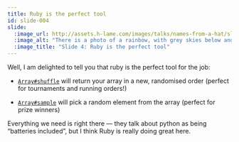 ```yaml
---
title: Ruby is the perfect tool
id: slide-004
slide:
  :image_url: http://assets.h-lame.com/images/talks/names-from-a-hat/slides/004.mp4
  :image_alt: "There is a photo of a rainbow, with grey skies below and blue skies above.  A ruby floats up from the bottom of the image to the middle, then a rainbow cloud with the text 'Array#shuffle' floats up, settling to the left of the ruby, followed by a rainbow cloud with the text 'Array#sample' which floating up and settles to the right of the ruby; text: Array#shuffle; Array#sample"
  :image_title: "Slide 4: Ruby is the perfect tool"
---
```

Well, I am delighted to tell you that ruby is the perfect tool for the job:

* [`Array#shuffle`](https://ruby-doc.org/3.3.6/Array.html#method-i-shuffle) will return your array in a new, randomised order (perfect for tournaments and running orders!)

* [`Array#sample`](https://ruby-doc.org/3.3.6/Array.html#method-i-sample) will pick a random element from the array (perfect for prize winners)

Everything we need is right there — they talk about python as being “batteries included”, but I think Ruby is really doing great here.
